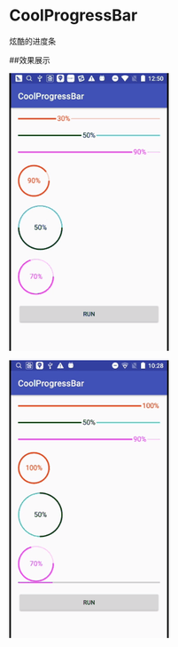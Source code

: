 # CoolProgressBar
炫酷的进度条

##效果展示

![这里写图片描述](https://github.com/zwb1992/CoolProgressBar/blob/master/CoolProgressBar/images/coolprogressbar.gif)

![这里写图片描述](https://github.com/zwb1992/CoolProgressBar/blob/master/CoolProgressBar/images/cool_linear_bar.gif)